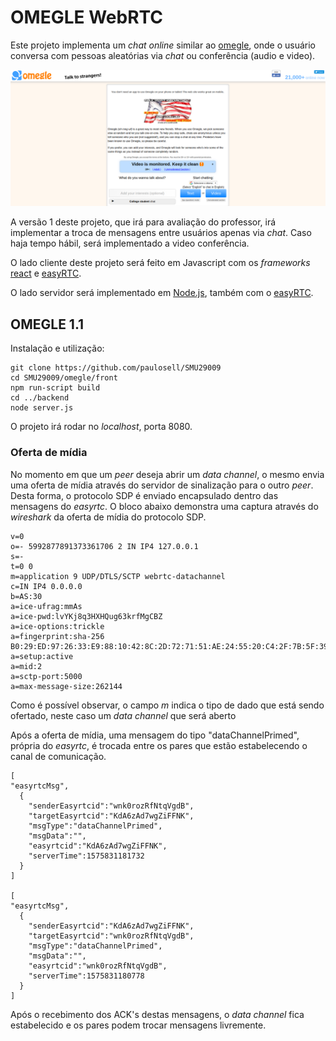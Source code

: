# OMEGLE WebRTC

Este projeto implementa um *chat* *online* similar ao [omegle](https://www.omegle.com/), onde o usuário conversa com pessoas aleatórias via *chat* ou  conferência (audio e video). 

![omegle](images/omegle.png)

A versão 1 deste projeto, que irá para avaliação do professor, irá implementar a troca de mensagens entre usuários apenas via *chat*. Caso haja tempo hábil, será implementado a video conferência. 

O lado cliente deste projeto será feito em Javascript com os *frameworks* [react](https://github.com/facebook/react) e [easyRTC](https://github.com/priologic/easyrtc).

O lado servidor será implementado em [Node.js](https://nodejs.org/en/), também com o [easyRTC](https://github.com/priologic/easyrtc).



## OMEGLE 1.1

Instalação e utilização:

```
git clone https://github.com/paulosell/SMU29009
cd SMU29009/omegle/front
npm run-script build
cd ../backend
node server.js
```

O projeto irá rodar no *localhost*, porta 8080.

### Oferta de mídia

No momento em que um *peer* deseja abrir um *data channel*, o mesmo envia uma oferta de mídia através do servidor de sinalização para o outro *peer*. Desta forma, o protocolo SDP é enviado encapsulado dentro das mensagens
do *easyrtc*. O bloco abaixo demonstra uma captura através do *wireshark* da oferta de mídia do protocolo SDP.

```
v=0
o=- 5992877891373361706 2 IN IP4 127.0.0.1
s=-
t=0 0
m=application 9 UDP/DTLS/SCTP webrtc-datachannel
c=IN IP4 0.0.0.0
b=AS:30
a=ice-ufrag:mmAs
a=ice-pwd:lvYKj8q3HXHQug63krfMgCBZ
a=ice-options:trickle
a=fingerprint:sha-256 B0:29:ED:97:26:33:E9:88:10:42:8C:2D:72:71:51:AE:24:55:20:C4:2F:7B:5F:39:94:AD:D0:68:F8:0A:3F:8E
a=setup:active
a=mid:2
a=sctp-port:5000
a=max-message-size:262144
```
Como  é possível observar, o campo *m* indica o tipo de dado que está sendo ofertado, neste caso um *data channel* que será aberto


Após a oferta de mídia, uma mensagem do tipo "dataChannelPrimed", própria do *easyrtc*, é trocada entre os pares que estão estabelecendo o canal de comunicação.

```
[
"easyrtcMsg",
  {
    "senderEasyrtcid":"wnk0rozRfNtqVgdB",
    "targetEasyrtcid":"KdA6zAd7wgZiFFNK",
    "msgType":"dataChannelPrimed",
    "msgData":"",
    "easyrtcid":"KdA6zAd7wgZiFFNK",
    "serverTime":1575831181732
  }
]

[
"easyrtcMsg",
  { 
    "senderEasyrtcid":"KdA6zAd7wgZiFFNK",
    "targetEasyrtcid":"wnk0rozRfNtqVgdB",
    "msgType":"dataChannelPrimed",
    "msgData":"",
    "easyrtcid":"wnk0rozRfNtqVgdB",
    "serverTime":1575831180778
  }
]
```

Após o recebimento dos ACK's destas mensagens, o *data channel* fica estabelecido e os pares podem trocar mensagens livremente.

